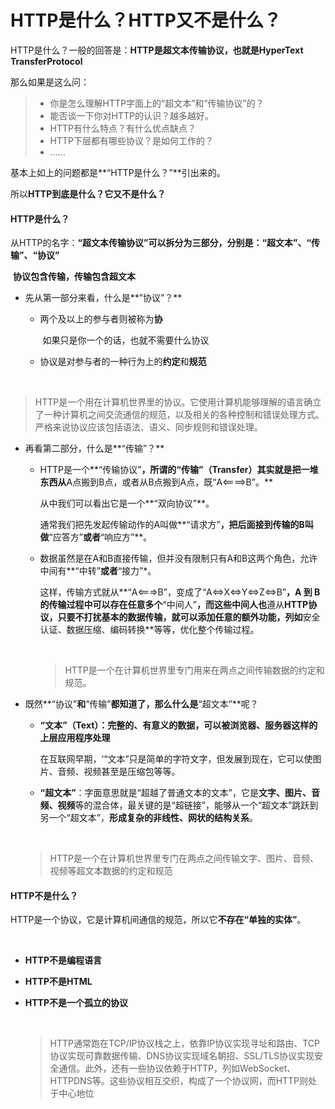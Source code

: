 # HTTP是什么？HTTP又不是什么？



HTTP是什么？一般的回答是：**HTTP是超文本传输协议，也就是HyperText TransferProtocol**

那么如果是这么问：

> * 你是怎么理解HTTP字面上的“超文本”和“传输协议”的？
> * 能否谈一下你对HTTP的认识？越多越好。
> * HTTP有什么特点？有什么优点缺点？
> * HTTP下层都有哪些协议？是如何工作的？
> * ……



基本上如上的问题都是**“HTTP是什么？”**引出来的。

所以**HTTP到底是什么？它又不是什么？**



#### HTTP是什么？

​	从HTTP的名字：**“超文本传输协议”**可以拆分为三部分，分别是：**“超文本”、“传输”、“协议”**

​	**协议包含传输，传输包含超文本**



* 先从第一部分来看，什么是**”协议”？**

  + 两个及以上的参与者则被称为**协**

    ​	如果只是你一个的话，也就不需要什么协议

  + 协议是对参与者的一种行为上的**约定**和**规范**

  ​

> HTTP是一个用在计算机世界里的协议。它使用计算机能够理解的语言确立了一种计算机之间交流通信的规范，以及相关的各种控制和错误处理方式。严格来说协议应该包括语法、语义、同步规则和错误处理。



* 再看第二部分，什么是**“传输”？**

  + HTTP是一个**“传输协议”**，所谓的“传输”（Transfer）其实就是把一堆东西从**A点搬到B点，或者从B点搬到A点，既“A<====>B”。**

    从中我们可以看出它是一个**“双向协议”**。

    通常我们把先发起传输动作的A叫做**“请求方”**，把后面接到传输的B叫做**“应答方”**或者**“响应方”**。

  + 数据虽然是在A和B直接传输，但并没有限制只有A和B这两个角色，允许中间有**“中转”**或者**“接力”*。

    ​	这样，传输方式就从**“A<===>B”，变成了“A<=>X<=>Y<=>Z<=>B”**，A 到 B 的传输过程中可以存在任意多个**“中间人”**，而这些中间人也**遵从**HTTP协议，只要不打扰基本的数据传输，就可以添加任意的额外功能，列如**安全认证、数据压缩、编码转换**等等，优化整个传输过程。

    ​

    > HTTP是一个在计算机世界里专门用来在两点之间传输数据的约定和规范。

* 既然**“协议”**和**“传输”**都知道了，那么什么是**“超文本”**呢？

  + **“文本”（Text）：完整的、有意义的数据，可以被浏览器、服务器这样的上层应用程序处理**

    ​	在互联网早期，‘“文本”只是简单的字符文字，但发展到现在，它可以使图片、音频、视频甚至是压缩包等等。

  + **“超文本”**：字面意思就是“超越了普通文本的文本”，它是**文字、图片、音频、视频**等的混合体，最关键的是“超链接”，能够从一个“超文本”跳跃到另一个“超文本”，**形成复杂的非线性、网状的结构关系**。

  ​

  > HTTP是一个在计算机世界里专门在两点之间传输文字、图片、音频、视频等超文本数据的约定和规范



#### HTTP不是什么？

​	HTTP是一个协议，它是计算机间通信的规范，所以它**不存在“单独的实体”**。

​	

 *  **HTTP不是编程语言**

* **HTTP不是HTML**

* **HTTP不是一个孤立的协议**

  ​

  > ​	HTTP通常跑在TCP/IP协议栈之上，依靠IP协议实现寻址和路由、TCP协议实现可靠数据传输、DNS协议实现域名朝招、SSL/TLS协议实现安全通信。此外，还有一些协议依赖于HTTP，列如WebSocket、HTTPDNS等。这些协议相互交织，构成了一个协议网，而HTTP则处于中心地位